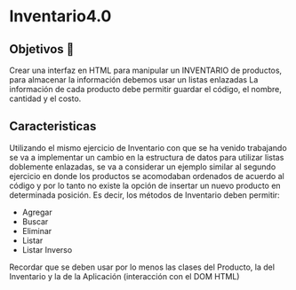 # Inventario4.0

## Objetivos 🥅

Crear una interfaz en HTML para manipular un INVENTARIO de productos, para almacenar la información debemos usar un listas enlazadas
La información de cada producto debe permitir guardar el código, el nombre,  cantidad y el costo.


## Caracteristicas

Utilizando el mismo ejercicio de Inventario con que se ha venido trabajando se va a implementar un cambio en la estructura de datos para utilizar listas doblemente enlazadas, se va a considerar un ejemplo similar al segundo ejercicio en donde los productos se acomodaban ordenados de acuerdo al código y por lo tanto no existe la opción de insertar un nuevo producto en determinada posición.
Es decir, los métodos de Inventario deben permitir:
- Agregar 
- Buscar
- Eliminar
- Listar
- Listar Inverso 

Recordar que se deben usar por lo menos las clases del Producto, la del Inventario y la de la Aplicación (interacción con el DOM HTML)
